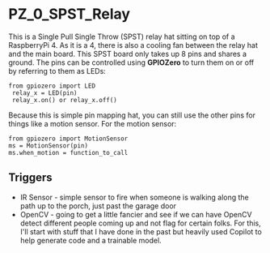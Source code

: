# PZ_0_SPST_Relay
This is a Single Pull Single Throw (SPST) relay hat sitting on top of a RaspberryPi 4.  As it is a 4, there is also a cooling fan between the relay hat and the main board.  This SPST board only takes up 8 pins and shares a ground.  The pins can be controlled using **GPIOZero** to turn them on or off by referring to them as LEDs:
```
from gpiozero import LED
 relay_x = LED(pin)
 relay_x.on() or relay_x.off()
```
Because this is simple pin mapping hat, you can still use the other pins for things like a motion sensor.  For the motion sensor:

```
from gpiozero import MotionSensor
ms = MotionSensor(pin)
ms.when_motion = function_to_call
```

## Triggers
- IR Sensor - simple sensor to fire when someone is walking along the path up to the porch, just past the garage door
- OpenCV - going to get a little fancier and see if we can have OpenCV detect different people coming up and not flag for certain folks. For this, I'll start with stuff that I have done in the past but heavily used Copilot to help generate code and a trainable model.
